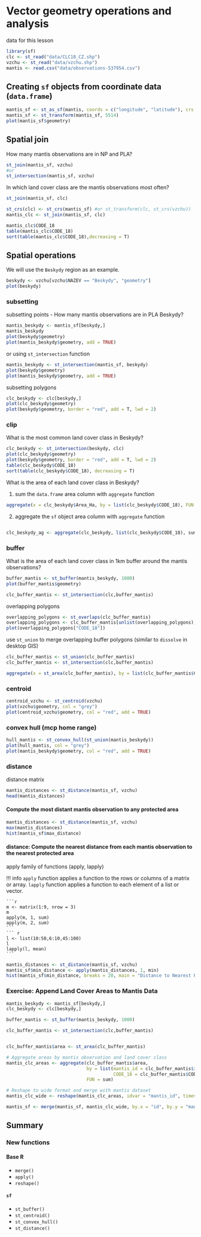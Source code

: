 # Vector geometry operations and analysis

data for this lesson

``` r
library(sf)
clc <- st_read("data/CLC18_CZ.shp")
vzchu <- st_read("data/vzchu.shp")
mantis <- read.csv("data/observations-537954.csv")
```


## Creating `sf` objects from coordinate data (`data.frame`)
``` r
mantis_sf <- st_as_sf(mantis, coords = c("longitude", "latitude"), crs = 4326)
mantis_sf <- st_transform(mantis_sf, 5514)
plot(mantis_sf$geometry)
```

## Spatial join

How many mantis observations are in NP and PLA?

``` r
st_join(mantis_sf, vzchu)
#or
st_intersection(mantis_sf, vzchu)
```

In which land cover class are the mantis observations most often?

``` r
st_join(mantis_sf, clc)
```

``` r
st_crs(clc) <- st_crs(mantis_sf) #or st_transform(clc, st_crs(vzchu))
mantis_clc <- st_join(mantis_sf, clc)
```

``` r
mantis_clc$CODE_18
table(mantis_clc$CODE_18) 
sort(table(mantis_clc$CODE_18),decreasing = T)
```

## Spatial operations

We will use the `Beskydy` region as an example.

``` r
beskydy <- vzchu[vzchu$NAZEV == "Beskydy", "geometry"]
plot(beskydy)
```

### subsetting

subsetting points - How many mantis observations are in PLA Beskydy?

``` r
mantis_beskydy <- mantis_sf[beskydy,]
mantis_beskydy
plot(beskydy$geometry)
plot(mantis_beskydy$geometry, add = TRUE)
```
or using `st_intersection` function

``` r
mantis_beskydy <- st_intersection(mantis_sf, beskydy)
plot(beskydy$geometry)
plot(mantis_beskydy$geometry, add = TRUE)
```

subsetting polygons

``` r
clc_beskydy <- clc[beskydy,]
plot(clc_beskydy$geometry)
plot(beskydy$geometry, border = "red", add = T, lwd = 2)
```

### clip

What is the most common land cover class in Beskydy?

``` r
clc_beskydy <- st_intersection(beskydy, clc)
plot(clc_beskydy$geometry)
plot(beskydy$geometry, border = "red", add = T, lwd = 2)
table(clc_beskydy$CODE_18)
sort(table(clc_beskydy$CODE_18), decreasing = T)
```

What is the area of each land cover class in Beskydy?

1. sum the `data.frame` area column with `aggregate` function

``` r
aggregate(x = clc_beskydy$Area_Ha, by = list(clc_beskydy$CODE_18), FUN = sum)
```

2. aggregate the `sf` object area column with `aggregate` function

``` r

clc_beskydy_ag <- aggregate(clc_beskydy, list(clc_beskydy$CODE_18), sum)

```


### buffer

What is the area of each land cover class in 1km buffer around the mantis observations?

``` r
buffer_mantis <- st_buffer(mantis_beskydy, 1000)
plot(buffer_mantis$geometry)
```

``` r
clc_buffer_mantis <- st_intersection(clc,buffer_mantis)
```
overlapping polygons
``` r
overlapping_polygons <- st_overlaps(clc_buffer_mantis)
overlapping_polygons <- clc_buffer_mantis[unlist(overlapping_polygons),]
plot(overlapping_polygons["CODE_18"])
```
use `st_union` to merge overlapping buffer polygons (similar to `dissolve` in desktop GIS)

``` r
clc_buffer_mantis <- st_union(clc_buffer_mantis)
clc_buffer_mantis <- st_intersection(clc,buffer_mantis)
```

``` r
aggregate(x = st_area(clc_buffer_mantis), by = list(clc_buffer_mantis$CODE_18), FUN = sum)
```

### centroid

``` r
centroid_vzchu <- st_centroid(vzchu)
plot(vzchu$geometry, col = "grey")
plot(centroid_vzchu$geometry, col = "red", add = TRUE)
```
### convex hull (mcp home range)

``` r
hull_mantis <- st_convex_hull(st_union(mantis_beskydy))
plot(hull_mantis, col = "grey")
plot(mantis_beskydy$geometry, col = "red", add = TRUE)
```

### distance
distance matrix
``` r
mantis_distances <- st_distance(mantis_sf, vzchu)
head(mantis_distances)
```
#### Compute the most distant mantis observation to any protected area
``` r
mantis_distances <- st_distance(mantis_sf, vzchu)
max(mantis_distances)
hist(mantis_sf$max_distance)
```

#### distance: Compute the nearest distance from each mantis observation to the nearest protected area

apply family of functions (apply, lapply)

!!! info
    `apply` function applies a function to the rows or columns of a matrix or array. 
    `lapply` function applies a function to each element of a list or vector.

    ```r 
    m <- matrix(1:9, nrow = 3)
    m
    apply(m, 1, sum)
    apply(m, 2, sum)
    ```
    ``` r
    l <- list(10:50,6:10,45:100)
    l
    lapply(l, mean)
    ```


``` r
mantis_distances <- st_distance(mantis_sf, vzchu)
mantis_sf$min_distance <- apply(mantis_distances, 1, min)
hist(mantis_sf$min_distance, breaks = 20, main = "Distance to Nearest Protected Area", xlab = "Distance (m)")
```


### Exercise: Append Land Cover Areas to Mantis Data

``` r
mantis_beskydy <- mantis_sf[beskydy,]
clc_beskydy <- clc[beskydy,]

buffer_mantis <- st_buffer(mantis_beskydy, 1000)

clc_buffer_mantis <- st_intersection(clc,buffer_mantis)


clc_buffer_mantis$area <- st_area(clc_buffer_mantis)

# Aggregate areas by mantis observation and land cover class
mantis_clc_areas <- aggregate(clc_buffer_mantis$area,
                              by = list(mantis_id = clc_buffer_mantis$id,
                                        CODE_18 = clc_buffer_mantis$CODE_18),
                              FUN = sum)

# Reshape to wide format and merge with mantis dataset
mantis_clc_wide <- reshape(mantis_clc_areas, idvar = "mantis_id", timevar = "CODE_18", direction = "wide")

mantis_sf <- merge(mantis_sf, mantis_clc_wide, by.x = "id", by.y = "mantis_id", all.x = TRUE)

```

## Summary
### New functions
#### Base R
- `merge()`
- `apply()`
- `reshape()`

#### `sf`
- `st_buffer()`
- `st_centroid()`
- `st_convex_hull()`
- `st_distance()`